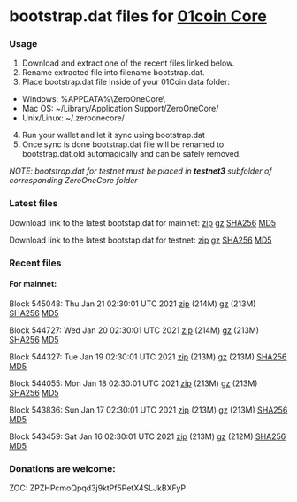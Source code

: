 # bootstrap.dat files for [01coin Core](https://01coin.io)

### Usage

1. Download and extract one of the recent files linked below.
2. Rename extracted file into filename bootstrap.dat.
3. Place bootstrap.dat file inside of your 01Coin data folder:
 - Windows: %APPDATA%\ZeroOneCore\
 - Mac OS: ~/Library/Application Support/ZeroOneCore/
 - Unix/Linux: ~/.zeroonecore/
4. Run your wallet and let it sync using bootstrap.dat
5. Once sync is done bootstrap.dat file will be renamed to bootstrap.dat.old automagically and can be safely removed.

_NOTE: bootstrap.dat for testnet must be placed in **testnet3** subfolder of corresponding ZeroOneCore folder_

### Latest files
Download link to the latest bootstap.dat for mainnet: [zip](https://files.01coin.io/mainnet/bootstrap.dat.zip) [gz](https://files.01coin.io/mainnet/bootstrap.dat.tar.gz) [SHA256](https://files.01coin.io/mainnet/sha256.txt) [MD5](https://files.01coin.io/mainnet/md5.txt)

Download link to the latest bootstap.dat for testnet: [zip](https://files.01coin.io/testnet/bootstrap.dat.zip) [gz](https://files.01coin.io/testnet/bootstrap.dat.tar.gz) [SHA256](https://files.01coin.io/testnet/sha256.txt) [MD5](https://files.01coin.io/testnet/md5.txt)

### Recent files

#### For mainnet:

Block 545048: Thu Jan 21 02:30:01 UTC 2021 [zip](https://files.01coin.io/mainnet/2021-01-21/bootstrap.dat.zip) (214M) [gz](https://files.01coin.io/mainnet/2021-01-21/bootstrap.dat.tar.gz) (213M) [SHA256](https://files.01coin.io/mainnet/2021-01-21/sha256.txt) [MD5](https://files.01coin.io/mainnet/2021-01-21/md5.txt)

Block 544727: Wed Jan 20 02:30:01 UTC 2021 [zip](https://files.01coin.io/mainnet/2021-01-20/bootstrap.dat.zip) (214M) [gz](https://files.01coin.io/mainnet/2021-01-20/bootstrap.dat.tar.gz) (213M) [SHA256](https://files.01coin.io/mainnet/2021-01-20/sha256.txt) [MD5](https://files.01coin.io/mainnet/2021-01-20/md5.txt)

Block 544327: Tue Jan 19 02:30:01 UTC 2021 [zip](https://files.01coin.io/mainnet/2021-01-19/bootstrap.dat.zip) (213M) [gz](https://files.01coin.io/mainnet/2021-01-19/bootstrap.dat.tar.gz) (213M) [SHA256](https://files.01coin.io/mainnet/2021-01-19/sha256.txt) [MD5](https://files.01coin.io/mainnet/2021-01-19/md5.txt)

Block 544055: Mon Jan 18 02:30:01 UTC 2021 [zip](https://files.01coin.io/mainnet/2021-01-18/bootstrap.dat.zip) (213M) [gz](https://files.01coin.io/mainnet/2021-01-18/bootstrap.dat.tar.gz) (213M) [SHA256](https://files.01coin.io/mainnet/2021-01-18/sha256.txt) [MD5](https://files.01coin.io/mainnet/2021-01-18/md5.txt)

Block 543836: Sun Jan 17 02:30:01 UTC 2021 [zip](https://files.01coin.io/mainnet/2021-01-17/bootstrap.dat.zip) (213M) [gz](https://files.01coin.io/mainnet/2021-01-17/bootstrap.dat.tar.gz) (213M) [SHA256](https://files.01coin.io/mainnet/2021-01-17/sha256.txt) [MD5](https://files.01coin.io/mainnet/2021-01-17/md5.txt)

Block 543459: Sat Jan 16 02:30:01 UTC 2021 [zip](https://files.01coin.io/mainnet/2021-01-16/bootstrap.dat.zip) (213M) [gz](https://files.01coin.io/mainnet/2021-01-16/bootstrap.dat.tar.gz) (212M) [SHA256](https://files.01coin.io/mainnet/2021-01-16/sha256.txt) [MD5](https://files.01coin.io/mainnet/2021-01-16/md5.txt)


### Donations are welcome:

ZOC: ZPZHPcmoQpqd3j9ktPf5PetX4SLJkBXFyP
